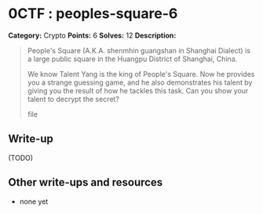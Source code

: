 # 0CTF : peoples-square-6

**Category:** Crypto
**Points:** 6
**Solves:** 12
**Description:**

> People's Square (A.K.A. shenmhin guangshan in Shanghai Dialect) is a large public square in the Huangpu District of Shanghai, China.
>
> We know Talent Yang is the king of People's Square. Now he provides you a strange guessing game, and he also demonstrates his talent by giving you the result of how he tackles this task. Can you show your talent to decrypt the secret?
>
>
> file


## Write-up

(TODO)

## Other write-ups and resources

* none yet
